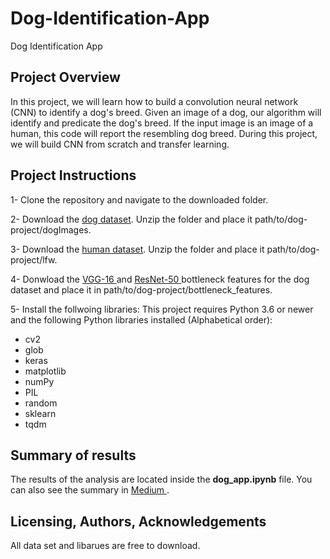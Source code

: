 # Dog-Identification-App
Dog Identification App

## Project Overview
In this project, we will learn how to build a convolution neural network (CNN) to identify a dog's breed. Given an image of a dog, our algorithm will identify and predicate the dog's breed. If the input image is an image of a human, this code will report the resembling dog breed. During this project, we will build CNN from scratch and transfer learning.

## Project Instructions
1- Clone the repository and navigate to the downloaded folder.

2- Download the <a href="https://s3-us-west-1.amazonaws.com/udacity-aind/dog-project/dogImages.zip" rel="nofollow">dog dataset</a>. Unzip the folder and place it path/to/dog-project/dogImages.

3- Download the <a href="https://s3-us-west-1.amazonaws.com/udacity-aind/dog-project/lfw.zip" rel="nofollow">human dataset</a>. Unzip the folder and place it path/to/dog-project/lfw. 


4- Donwload the <a href="https://s3-us-west-1.amazonaws.com/udacity-aind/dog-project/DogVGG16Data.npz" rel="nofollow">VGG-16 </a>  and <a href="https://s3-us-west-1.amazonaws.com/udacity-aind/dog-project/DogResnet50Data.npz" rel="nofollow">ResNet-50 </a> bottleneck features for the dog dataset and place it in path/to/dog-project/bottleneck_features.
  
 
5- Install the follwoing libraries:
  This project requires Python 3.6 or newer and the following Python libraries installed (Alphabetical order):

  - cv2
  - glob
  - keras
  - matplotlib
  - numPy
  - PIL
  - random
  - sklearn
  - tqdm

## Summary of results
The results of the analysis are located inside the **dog_app.ipynb** file.
You can also see the summary in <a href="https://sebelan-danishvar.medium.com/a-statistical-analysis-of-airbnb-listings-in-seattle-looking-to-dig-deeper-into-data-bf9e7777b4cf
">Medium </a>. 

## Licensing, Authors, Acknowledgements
All data set and libarues are free to download. 



